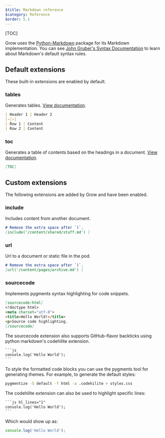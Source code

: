 ```yaml
---
$title: Markdown reference
$category: Reference
$order: 5.1
---
```

[TOC]

Grow uses the [Python-Markdown](https://github.com/waylan/Python-Markdown) package for its Markdown implementation. You can see [John Gruber's Syntax Documentation](http://daringfireball.net/projects/markdown/syntax) to learn about Markdown's default syntax rules.

## Default extensions

These built-in extensions are enabled by default.

### tables

Generates tables. [View documentation](http://pythonhosted.org/Markdown/extensions/tables.html).

```md
| Header 1 | Header 2
|-|-|
| Row 1 | Content
| Row 2 | Content
```

### toc

Generates a table of contents based on the headings in a document. [View documentation](http://pythonhosted.org/Markdown/extensions/toc.html).

```md
[​TOC]
```

## Custom extensions

The following extensions are added by Grow and have been enabled.

### include

Includes content from another document.

```md
# Remove the extra space after `)`.
[include('/content/shared/stuff.md') ]
```

### url

Url to a document or static file in the pod.

```md
# Remove the extra space after `)`.
[url('/content/pages/archive.md') ]
```

### sourcecode

Implements pygments syntax highlighting for code snippets.

```md
[​sourcecode:html]
<!doctype html>
<meta charset="utf-8">
<title>Hello World!</title>
<p>Source code highlighting.
[​/sourcecode]
```

The sourcecode extension also supports GitHub-flavor backticks using python markdown's codehilite extension.

```md
`​``js
console.log('Hello World');
`​``
```

To style the formatted code blocks you can use the pygments tool for generating themes. For example, to generate the default styles:

```bash
pygmentize -S default -f html -a .codehilite > styles.css
```

The codehilite extension can also be used to highlight specific lines:

```md
`​``js hl_lines="1"
console.log('Hello World');
`​``
```

Which would show up as:

```js hl_lines="1"
console.log('Hello World');
```
